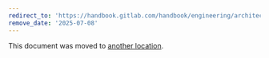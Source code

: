 ```yaml
---
redirect_to: 'https://handbook.gitlab.com/handbook/engineering/architecture/design-documents/cells/infrastructure/observability/'
remove_date: '2025-07-08'
---
```


This document was moved to [another location](https://handbook.gitlab.com/handbook/engineering/architecture/design-documents/cells/infrastructure/observability/).

<!-- This redirect file can be deleted after <2025-07-08>. -->
<!-- Redirects that point to other docs in the same project expire in three months. -->
<!-- Redirects that point to docs in a different project or site (for example, link is not relative and starts with `https:`) expire in one year. -->
<!-- Before deletion, see: https://docs.gitlab.com/ee/development/documentation/redirects.html -->
